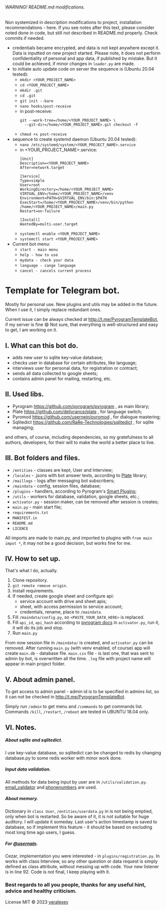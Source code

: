 ###### WARNING! README.md modifications.

Non systemized in description modifications to project, installation recommendations - here. If you see notes after this 
text, please consider noted done in code, but still not described in README.md properly. Check commits if needed.

- credentials became encrypted, and data is not kept anywhere except it. Data is inputted on new project 
started. Please note, it does not perform confidentiality of personal and app data, if published by mistake. But it
could be achieved, if minor changes in `loader.py` are made.
- to initiate auto update code on server the sequence is (Ubuntu 20.04 tested):
  * `mkdir <YOUR_PROJECT_NAME>`
  * `cd <YOUR_PROJECT_NAME>`
  * `mkdir .git`
  * `cd .git`
  * `git init --bare`
  * `nano hooks/post-receive`
  * in post-receive: 
    ```commandline
    git --work-tree=/home/<YOUR_PROJECT_NAME> \
      --git-dir=/home/<YOUR_PROJECT_NAME>.git checkout -f

  * `chmod +x post-receive`
- sequence to create systemd daemon (Ubuntu 20.04 tested):
  * `nano /etc/systemd/system/<YOUR_PROJECT_NAME>.service`
  * in <YOUR_PROJECT_NAME>.service: 
    ```commandline
    [Unit]
    Description=<YOUR_PROJECT_NAME>
    After=network.target
    
    [Service]
    Type=simple
    User=root
    WorkingDirectory=/home/<YOUR_PROJECT_NAME>
    VIRTUAL_ENV=/home/<YOUR_PROJECT_NAME>/venv
    Environment=PATH=$VIRTUAL_ENV/bin:$PATH
    ExecStart=/home/<YOUR_PROJECT_NAME>/venv/bin/python /home/<YOUR_PROJECT_NAME>/main.py
    Restart=on-failure
    
    [Install]
    WantedBy=multi-user.target
  * `systemctl enable <YOUR_PROJECT_NAME>`
  * `systemctl start <YOUR_PROJECT_NAME>`
- Current bot menu:
  * `start - main menu`
  * `help - how to use`
  * `mydata - check your data`
  * `language - cange language`
  * `cancel - cancels current process`

# Template for Telegram bot.


Mostly for personal use. New plugins and utils may be added in the future. When I use
it, I simply replace redundant ones.

Current issue can be always checked at http://t.me/PyrogramTemplateBot, if my server is fine 😄
Not sure, that everything is well-structured and easy to get, I am working on it.


## I. What can this bot do.

- adds new user to sqlite key-value database;
- checks user in database for certain attributes, like language;
- interviews user for personal data, for registration or contract;
- sends all data collected to google sheets;
- contains admin panel for mailing, restarting, etc.


## II. Used libs.

- Pyrogram    https://github.com/pyrogram/pyrogram            , as main library;
- Plate       https://github.com/delivrance/plate             , for language switch;
- Pyromod     https://github.com/usernein/pyromod             , for dialogue mastering;
- Sqlitedict  https://github.com/RaRe-Technologies/sqlitedict , for sqlite managing;

and others, of course, including dependencies, so my gratefulness to all authors,
developers, for their will to make the world a better place to live.


## III. Bot folders and files.

- `/entities`    - classes are kept, User and Interview;
- `/locales`     - .jsons with bot answer texts, according to [Plate](https://github.com/delivrance/plate) library;
- `/maillogs`    - logs after messaging bot subscribers;
- `/maindata`    - config, session files, database;
- `/plugins`     - handlers, according to Pyrogram's 
[Smart Plugins](https://docs.pyrogram.org/topics/smart-plugins#smart-plugins);
- `/utils`       - workers for database, validation, google sheets, etc.;
- `activator.py` - session maker, can be removed after session is creates;
- `main.py`      - main start file;
- `requirements.txt`
- `MANIFEST.in`
- `README.md`
- `LICENCE`

All imports are made to main.py, and imported to plugins with `from main impot *`, it
may not be a good decision, but works fine for me.


## IV.  How to set up.

That's what I do, actually.

1. Clone repository.
2. `git remote remove origin`.
3. Install requirements.
4. If needed, create google sheet and configure api:  
   - service account with drive and sheet apis;
   - sheet, with access permission to service account;
   - credentials, rename, place to `/maindata`.
5. Fill `/maindata/config.py`, so `<PASTE_YOUR_DATA_HERE>` is replaced.
6. Fill `api_id`, `api_hash` according to [pyrogram docs](https://docs.pyrogram.org/start/auth) in `activator.py`, 
run it, it will do its job and stop.
7. Run `main.py`

From now session file in `/maindata/` is created, and `activator.py` can be removed.
After running `main.py` (with venv enabled, of course) app will create `main.db` - database
file. `main.csv` file - is last one, that was sent to admin by bot, is overwritten
all the time. `.log` file with project name will appear in main project folder.


## V. About admin panel.

To get access to admin panel - admin id is to be specified in admins list, so it can not
be checked in http://t.me/PyrogramTemplateBot.

Simply run `/admin` to get menu and `/commands` to get commands list.
Commands `/kill`, `/restart`, `/reboot` are tested in UBUNTU 18.04 only.


## VI. Notes.

##### About sqlite and sqlitedict.

I use key-value database, so sqlitedict can  be changed to redis by changing
database.py to some redis worker with minor work done.

##### Input data validation.

All methods for data being input by user are in `/utils/validation.py`. 
[email_validator](https://github.com/JoshData/python-email-validator) and 
[phonenumbers](https://github.com/daviddrysdale/python-phonenumbers) are used.

##### About memory.

Dictionary in `class User`, `/entities/userdata.py` in is not being emptied, only when bot is restarted. So be aware
of it, it is not suitable for huge auditory. I will update it someday. Last user's action timestamp is saved to database,
so if implement this feature - it should be based on excluding most long time ago users, I guess.

##### For [@usernain](https://github.com/usernein).

Cezar, implementation you were interested - in `plugins/registration.py`. In works with class Interview,
so any other question or data request is simply defined as class attribute, without
messing up with code. Your new listener is in line 92. Code is not final, I keep
playing with it.

### Best regards to all you people, thanks for any useful hint, advice and healthy criticism.

License
MIT © 2023 [yeralexey](https://github.com/yeralexey)

